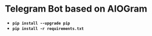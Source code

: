 # Telegram Bot based on AIOGram

- **`pip install --upgrade pip`**
- **`pip install -r requirements.txt`**
